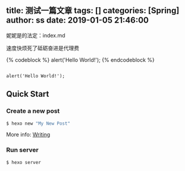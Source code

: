 title: 测试一篇文章
tags: []
categories: [Spring]
author: ss
date: 2019-01-05 21:46:00
---
妮妮是的法定：index.md


速度快烦死了砥砺奋进是代理费

{% codeblock %}
alert('Hello World!');
{% endcodeblock %}

```

alert('Hello World!');
```

## Quick Start

### Create a new post

``` bash
$ hexo new "My New Post"
```

More info: [Writing](https://hexo.io/docs/writing.html)

### Run server

``` bash
$ hexo server
```
